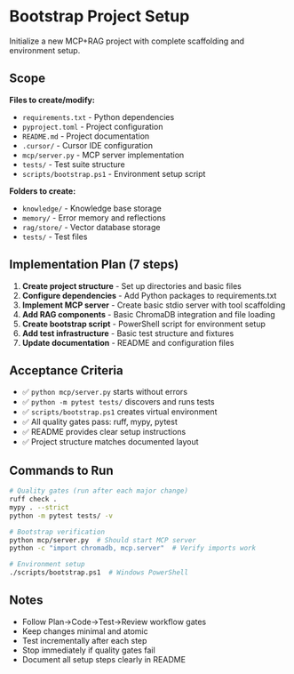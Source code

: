 # Bootstrap Project Setup

Initialize a new MCP+RAG project with complete scaffolding and environment setup.

## Scope

**Files to create/modify:**
- `requirements.txt` - Python dependencies
- `pyproject.toml` - Project configuration
- `README.md` - Project documentation
- `.cursor/` - Cursor IDE configuration
- `mcp/server.py` - MCP server implementation
- `tests/` - Test suite structure
- `scripts/bootstrap.ps1` - Environment setup script

**Folders to create:**
- `knowledge/` - Knowledge base storage
- `memory/` - Error memory and reflections
- `rag/store/` - Vector database storage
- `tests/` - Test files

## Implementation Plan (7 steps)

1. **Create project structure** - Set up directories and basic files
2. **Configure dependencies** - Add Python packages to requirements.txt
3. **Implement MCP server** - Create basic stdio server with tool scaffolding
4. **Add RAG components** - Basic ChromaDB integration and file loading
5. **Create bootstrap script** - PowerShell script for environment setup
6. **Add test infrastructure** - Basic test structure and fixtures
7. **Update documentation** - README and configuration files

## Acceptance Criteria

- ✅ `python mcp/server.py` starts without errors
- ✅ `python -m pytest tests/` discovers and runs tests
- ✅ `scripts/bootstrap.ps1` creates virtual environment
- ✅ All quality gates pass: ruff, mypy, pytest
- ✅ README provides clear setup instructions
- ✅ Project structure matches documented layout

## Commands to Run

```bash
# Quality gates (run after each major change)
ruff check .
mypy . --strict
python -m pytest tests/ -v

# Bootstrap verification
python mcp/server.py  # Should start MCP server
python -c "import chromadb, mcp.server"  # Verify imports work

# Environment setup
./scripts/bootstrap.ps1  # Windows PowerShell
```

## Notes

- Follow Plan→Code→Test→Review workflow gates
- Keep changes minimal and atomic
- Test incrementally after each step
- Stop immediately if quality gates fail
- Document all setup steps clearly in README
